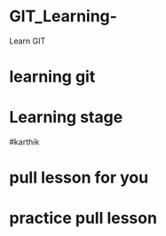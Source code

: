 # GIT_Learning-

Learn GIT

# learning git

# Learning stage

#karthik
# pull lesson for you 
# practice pull lesson
